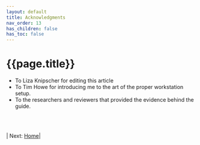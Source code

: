 ```yaml
---
layout: default
title: Acknowledgments
nav_order: 13
has_children: false
has_toc: false
---
```


# {{page.title}}

- To Liza Knipscher for editing this article
- To Tim Howe for introducing me to the art of the proper workstation setup.
- To the researchers and reviewers that provided the evidence behind the guide.

<br><br>

| Next: [Home](./)|